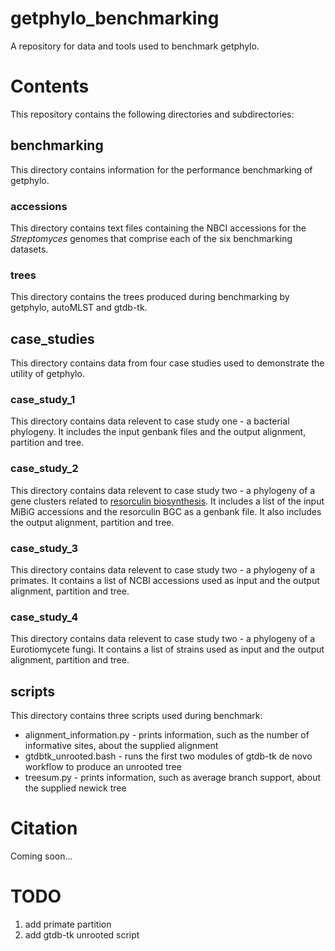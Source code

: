 # getphylo_benchmarking
A repository for data and tools used to benchmark getphylo.

# Contents
This repository contains the following directories and subdirectories:

## benchmarking
This directory contains information for the performance benchmarking of getphylo.
### accessions
This directory contains text files containing the NBCI accessions for the *Streptomyces* genomes that comprise each of the six benchmarking datasets.
### trees
This directory contains the trees produced during benchmarking by getphylo, autoMLST and gtdb-tk.

## case_studies
This directory contains data from four case studies used to demonstrate the utility of getphylo.
### case_study_1
This directory contains data relevent to case study one - a bacterial phylogeny. It includes the input genbank files and the output alignment, partition and tree.
### case_study_2
This directory contains data relevent to case study two - a phylogeny of a gene clusters related to [resorculin biosynthesis](https://pubmed.ncbi.nlm.nih.gov/36876905/). It includes a list of the input MiBiG accessions and the resorculin BGC as a genbank file. It also includes the output alignment, partition and tree.
### case_study_3
This directory contains data relevent to case study two - a phylogeny of a primates. It contains a list of NCBI accessions used as input and the output alignment, partition and tree.
### case_study_4
This directory contains data relevent to case study two - a phylogeny of a Eurotiomycete fungi. It contains a list of strains used as input and the output alignment, partition and tree.

## scripts
This directory contains three scripts used during benchmark:
- alignment_information.py - prints information, such as the number of informative sites, about the supplied alignment
- gtdbtk_unrooted.bash - runs the first two modules of gtdb-tk de novo workflow to produce an unrooted tree
- treesum.py - prints information, such as average branch support, about the supplied newick tree

# Citation
Coming soon...

# TODO
1. add primate partition
2. add gtdb-tk unrooted script

